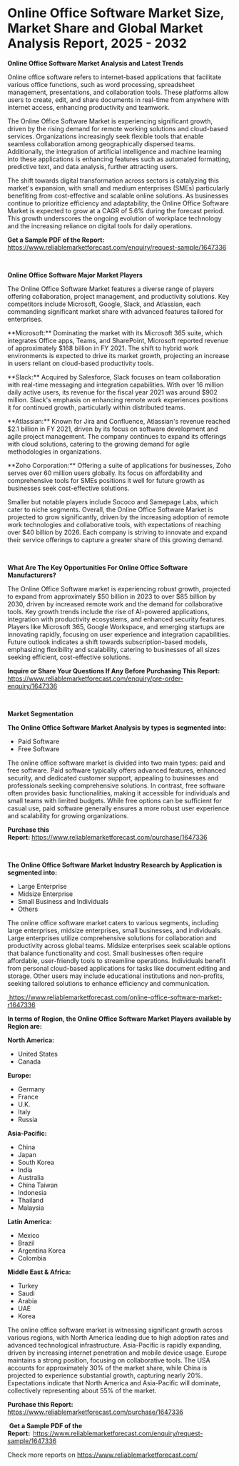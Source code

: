 <p><h1>Online Office Software Market Size, Market Share and Global Market Analysis Report, 2025 - 2032</h1></p><p><strong>Online Office Software Market Analysis and Latest Trends</strong></p>
<p><p>Online office software refers to internet-based applications that facilitate various office functions, such as word processing, spreadsheet management, presentations, and collaboration tools. These platforms allow users to create, edit, and share documents in real-time from anywhere with internet access, enhancing productivity and teamwork.</p><p>The Online Office Software Market is experiencing significant growth, driven by the rising demand for remote working solutions and cloud-based services. Organizations increasingly seek flexible tools that enable seamless collaboration among geographically dispersed teams. Additionally, the integration of artificial intelligence and machine learning into these applications is enhancing features such as automated formatting, predictive text, and data analysis, further attracting users.</p><p>The shift towards digital transformation across sectors is catalyzing this market's expansion, with small and medium enterprises (SMEs) particularly benefiting from cost-effective and scalable online solutions. As businesses continue to prioritize efficiency and adaptability, the Online Office Software Market is expected to grow at a CAGR of 5.6% during the forecast period. This growth underscores the ongoing evolution of workplace technology and the increasing reliance on digital tools for daily operations.</p></p>
<p><strong>Get a Sample PDF of the Report:&nbsp;</strong> <a href="https://www.reliablemarketforecast.com/enquiry/request-sample/1647336?utm_campaign=2449&utm_medium=2&utm_source=Github&utm_content=ia&utm_term=10032025&utm_id=online-office-software">https://www.reliablemarketforecast.com/enquiry/request-sample/1647336</a></p>
<p>&nbsp;</p>
<p><strong>Online Office Software Major Market Players</strong></p>
<p><p>The Online Office Software Market features a diverse range of players offering collaboration, project management, and productivity solutions. Key competitors include Microsoft, Google, Slack, and Atlassian, each commanding significant market share with advanced features tailored for enterprises.</p><p>**Microsoft:** Dominating the market with its Microsoft 365 suite, which integrates Office apps, Teams, and SharePoint, Microsoft reported revenue of approximately $168 billion in FY 2021. The shift to hybrid work environments is expected to drive its market growth, projecting an increase in users reliant on cloud-based productivity tools.</p><p>**Slack:** Acquired by Salesforce, Slack focuses on team collaboration with real-time messaging and integration capabilities. With over 16 million daily active users, its revenue for the fiscal year 2021 was around $902 million. Slack's emphasis on enhancing remote work experiences positions it for continued growth, particularly within distributed teams.</p><p>**Atlassian:** Known for Jira and Confluence, Atlassian's revenue reached $2.1 billion in FY 2021, driven by its focus on software development and agile project management. The company continues to expand its offerings with cloud solutions, catering to the growing demand for agile methodologies in organizations.</p><p>**Zoho Corporation:** Offering a suite of applications for businesses, Zoho serves over 60 million users globally. Its focus on affordability and comprehensive tools for SMEs positions it well for future growth as businesses seek cost-effective solutions.</p><p>Smaller but notable players include Sococo and Samepage Labs, which cater to niche segments. Overall, the Online Office Software Market is projected to grow significantly, driven by the increasing adoption of remote work technologies and collaborative tools, with expectations of reaching over $40 billion by 2026. Each company is striving to innovate and expand their service offerings to capture a greater share of this growing demand.</p></p>
<p>&nbsp;</p>
<p><strong>What Are The Key Opportunities For Online Office Software Manufacturers?</strong></p>
<p><p>The Online Office Software market is experiencing robust growth, projected to expand from approximately $50 billion in 2023 to over $85 billion by 2030, driven by increased remote work and the demand for collaborative tools. Key growth trends include the rise of AI-powered applications, integration with productivity ecosystems, and enhanced security features. Players like Microsoft 365, Google Workspace, and emerging startups are innovating rapidly, focusing on user experience and integration capabilities. Future outlook indicates a shift towards subscription-based models, emphasizing flexibility and scalability, catering to businesses of all sizes seeking efficient, cost-effective solutions.</p></p>
<p><strong>Inquire or Share Your Questions If Any Before Purchasing This Report:</strong> <a href="https://www.reliablemarketforecast.com/enquiry/pre-order-enquiry/1647336?utm_campaign=2449&utm_medium=2&utm_source=Github&utm_content=ia&utm_term=10032025&utm_id=online-office-software">https://www.reliablemarketforecast.com/enquiry/pre-order-enquiry/1647336</a></p>
<p>&nbsp;</p>
<p><strong>Market Segmentation</strong></p>
<p><strong>The Online Office Software Market Analysis by types is segmented into:</strong></p>
<p><ul><li>Paid Software</li><li>Free Software</li></ul></p>
<p><p>The online office software market is divided into two main types: paid and free software. Paid software typically offers advanced features, enhanced security, and dedicated customer support, appealing to businesses and professionals seeking comprehensive solutions. In contrast, free software often provides basic functionalities, making it accessible for individuals and small teams with limited budgets. While free options can be sufficient for casual use, paid software generally ensures a more robust user experience and scalability for growing organizations.</p></p>
<p><strong>Purchase this Report:&nbsp;</strong><a href="https://www.reliablemarketforecast.com/purchase/1647336?utm_campaign=2449&utm_medium=2&utm_source=Github&utm_content=ia&utm_term=10032025&utm_id=online-office-software">https://www.reliablemarketforecast.com/purchase/1647336</a></p>
<p>&nbsp;</p>
<p><strong>The Online Office Software Market Industry Research by Application is segmented into:</strong></p>
<p><ul><li>Large Enterprise</li><li>Midsize Enterprise</li><li>Small Business and Individuals</li><li>Others</li></ul></p>
<p><p>The online office software market caters to various segments, including large enterprises, midsize enterprises, small businesses, and individuals. Large enterprises utilize comprehensive solutions for collaboration and productivity across global teams. Midsize enterprises seek scalable options that balance functionality and cost. Small businesses often require affordable, user-friendly tools to streamline operations. Individuals benefit from personal cloud-based applications for tasks like document editing and storage. Other users may include educational institutions and non-profits, seeking tailored solutions to enhance efficiency and communication.</p></p>
<p><a href="https://www.reliablemarketforecast.com/online-office-software-market-r1647336?utm_campaign=2449&utm_medium=2&utm_source=Github&utm_content=ia&utm_term=10032025&utm_id=online-office-software">&nbsp;https://www.reliablemarketforecast.com/online-office-software-market-r1647336</a></p>
<p><strong>In terms of Region, the Online Office Software Market Players available by Region are:</strong></p>
<p>
    <p> <strong> North America: </strong>
        <ul>
            <li>United States</li>
            <li>Canada</li>
        </ul>
        </p> 
    <p> <strong> Europe: </strong>
        <ul>
            <li>Germany</li>
            <li>France</li>
            <li>U.K.</li>
            <li>Italy</li>
            <li>Russia</li>
        </ul>
        </p> 
    <p> <strong> Asia-Pacific: </strong>
        <ul>
            <li>China</li>
            <li>Japan</li>
            <li>South Korea</li>
            <li>India</li>
            <li>Australia</li>
            <li>China Taiwan</li>
            <li>Indonesia</li>
            <li>Thailand</li>
            <li>Malaysia</li>
        </ul>
        </p> 
    <p> <strong> Latin America: </strong>
        <ul>
            <li>Mexico</li>
            <li>Brazil</li>
            <li>Argentina Korea</li>
            <li>Colombia</li>
        </ul>
        </p> 
    <p> <strong> Middle East & Africa: </strong>
        <ul>
            <li>Turkey</li>
            <li>Saudi</li>
            <li>Arabia</li>
            <li>UAE</li>
            <li>Korea</li>
        </ul>
    </p>
    </p>
<p><p>The online office software market is witnessing significant growth across various regions, with North America leading due to high adoption rates and advanced technological infrastructure. Asia-Pacific is rapidly expanding, driven by increasing internet penetration and mobile device usage. Europe maintains a strong position, focusing on collaborative tools. The USA accounts for approximately 30% of the market share, while China is projected to experience substantial growth, capturing nearly 20%. Expectations indicate that North America and Asia-Pacific will dominate, collectively representing about 55% of the market.</p></p>
<p><strong>Purchase this Report: </strong><a href="https://www.reliablemarketforecast.com/purchase/1647336?utm_campaign=2449&utm_medium=2&utm_source=Github&utm_content=ia&utm_term=10032025&utm_id=online-office-software">https://www.reliablemarketforecast.com/purchase/1647336</a></p>
<p>&nbsp;<strong>Get a Sample PDF of the Report:&nbsp;&nbsp;</strong><a href="https://www.reliablemarketforecast.com/enquiry/request-sample/1647336?utm_campaign=2449&utm_medium=2&utm_source=Github&utm_content=ia&utm_term=10032025&utm_id=online-office-software">https://www.reliablemarketforecast.com/enquiry/request-sample/1647336</a></p>
<p><strong></strong></p>
<p>Check more reports on <a href="https://www.reliablemarketforecast.com/?utm_campaign=2449&utm_medium=2&utm_source=Github&utm_content=ia&utm_term=10032025&utm_id=online-office-software">https://www.reliablemarketforecast.com/</a></p>